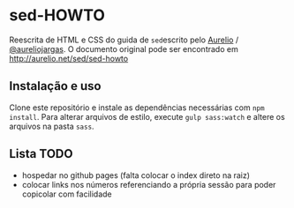 # sed-HOWTO

Reescrita de HTML e CSS do guida de `sed`escrito pelo [Aurelio](http://aurelio.net) / [@aureliojargas](https://github.com/aureliojargas).
O documento original pode ser encontrado em http://aurelio.net/sed/sed-howto

## Instalação e uso

Clone este repositório e instale as dependências necessárias com `npm install`.
Para alterar arquivos de estilo, execute `gulp sass:watch` e altere os arquivos na pasta `sass`.

## Lista TODO

- hospedar no github pages (falta colocar o index direto na raiz)
- colocar links nos números referenciando a própria sessão para poder copicolar com facilidade
